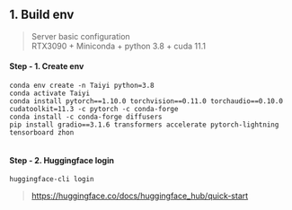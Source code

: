 ## 1. Build env
> Server basic configuration \
> RTX3090 + Miniconda + python 3.8 + cuda 11.1

#### Step - 1. Create env
```shell
conda env create -n Taiyi python=3.8
conda activate Taiyi
conda install pytorch==1.10.0 torchvision==0.11.0 torchaudio==0.10.0 cudatoolkit=11.3 -c pytorch -c conda-forge
conda install -c conda-forge diffusers
pip install gradio==3.1.6 transformers accelerate pytorch-lightning tensorboard zhon
  
```

#### Step - 2. Huggingface login

```shell
huggingface-cli login
```

> https://huggingface.co/docs/huggingface_hub/quick-start
